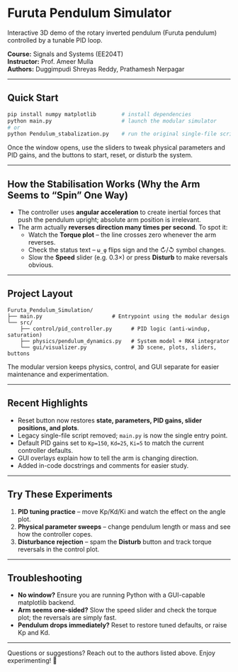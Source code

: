 # Furuta Pendulum Simulator

Interactive 3D demo of the rotary inverted pendulum (Furuta pendulum) controlled by a tunable PID loop.

**Course:** Signals and Systems (EE204T)  
**Instructor:** Prof. Ameer Mulla  
**Authors:** Duggimpudi Shreyas Reddy, Prathamesh Nerpagar

---

## Quick Start

```bash
pip install numpy matplotlib        # install dependencies
python main.py                      # launch the modular simulator
# or
python Pendulum_stabalization.py    # run the original single-file script
```

Once the window opens, use the sliders to tweak physical parameters and PID gains, and the buttons to start, reset, or disturb the system.

---

## How the Stabilisation Works (Why the Arm Seems to “Spin” One Way)

- The controller uses **angular acceleration** to create inertial forces that push the pendulum upright; absolute arm position is irrelevant.
- The arm actually **reverses direction many times per second**. To spot it:
  - Watch the **Torque plot** – the line crosses zero whenever the arm reverses.
  - Check the status text – `ω_φ` flips sign and the ↻/↺ symbol changes.
  - Slow the **Speed** slider (e.g. 0.3×) or press **Disturb** to make reversals obvious.

---

## Project Layout

```
Furuta_Pendulum_Simulation/
├── main.py                      # Entrypoint using the modular design
└── src/
    ├── control/pid_controller.py      # PID logic (anti-windup, saturation)
    ├── physics/pendulum_dynamics.py   # System model + RK4 integrator
    └── gui/visualizer.py              # 3D scene, plots, sliders, buttons
```

The modular version keeps physics, control, and GUI separate for easier maintenance and experimentation.

---

## Recent Highlights

- Reset button now restores **state, parameters, PID gains, slider positions, and plots**.
- Legacy single-file script removed; `main.py` is now the single entry point.
- Default PID gains set to `Kp=150`, `Kd=25`, `Ki=5` to match the current controller defaults.
- GUI overlays explain how to tell the arm is changing direction.
- Added in-code docstrings and comments for easier study.

---

## Try These Experiments

1. **PID tuning practice** – move Kp/Kd/Ki and watch the effect on the angle plot.  
2. **Physical parameter sweeps** – change pendulum length or mass and see how the controller copes.  
3. **Disturbance rejection** – spam the **Disturb** button and track torque reversals in the control plot.

---

## Troubleshooting

- **No window?** Ensure you are running Python with a GUI-capable matplotlib backend.
- **Arm seems one-sided?** Slow the speed slider and check the torque plot; the reversals are simply fast.
- **Pendulum drops immediately?** Reset to restore tuned defaults, or raise Kp and Kd.

---

Questions or suggestions? Reach out to the authors listed above. Enjoy experimenting! 🎡
